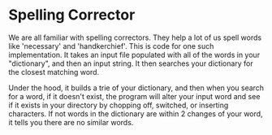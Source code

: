 # Spelling Corrector

We are all familiar with spelling correctors. They help a lot of us spell words like 'necessary' and 'handkerchief'. This is code for one such implementation. It takes an input file populated with all of the words in your "dictionary", and then an input string. It then searches your dictionary for the closest matching word. 

Under the hood, it builds a trie of your dictionary, and then when you search for a word, if it doesn't exist, the program will alter your input word and see if it exists in your directory by chopping off, switched, or inserting characters. If not words in the dictionary are within 2 changes of your word, it tells you there are no similar words.
